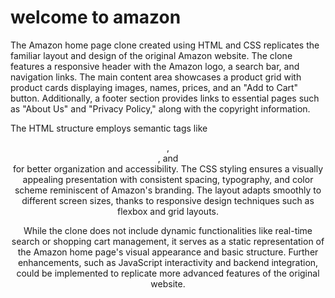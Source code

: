 # welcome to amazon
The Amazon home page clone created using HTML and CSS replicates the familiar layout and design of the original Amazon website. The clone features a responsive header with the Amazon logo, a search bar, and navigation links. The main content area showcases a product grid with product cards displaying images, names, prices, and an "Add to Cart" button. Additionally, a footer section provides links to essential pages such as "About Us" and "Privacy Policy," along with the copyright information.

The HTML structure employs semantic tags like <header>, <main>, and <footer> for better organization and accessibility. The CSS styling ensures a visually appealing presentation with consistent spacing, typography, and color scheme reminiscent of Amazon's branding. The layout adapts smoothly to different screen sizes, thanks to responsive design techniques such as flexbox and grid layouts.

While the clone does not include dynamic functionalities like real-time search or shopping cart management, it serves as a static representation of the Amazon home page's visual appearance and basic structure. Further enhancements, such as JavaScript interactivity and backend integration, could be implemented to replicate more advanced features of the original website.
